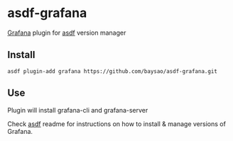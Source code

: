 # asdf-grafana

[Grafana](https://github.com/grafana/grafana) plugin for [asdf](https://github.com/asdf-vm/asdf) version manager

## Install

```
asdf plugin-add grafana https://github.com/baysao/asdf-grafana.git
```

## Use

Plugin will install grafana-cli and grafana-server

Check [asdf](https://github.com/asdf-vm/asdf) readme for instructions on how to install & manage versions of Grafana.
